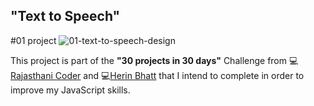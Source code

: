 ## "Text to Speech"

#01 project
![01-text-to-speech-design](https://user-images.githubusercontent.com/100880176/187710899-2ce2072a-63f0-4cb2-9318-ec3bdc667702.jpg)


This project is part of the **"30 projects in 30 days"** Challenge from 💻[Rajasthani Coder](https://www.instagram.com/rajasthani_coder/) and 💻[Herin Bhatt](https://www.instagram.com/effective_dev/) that I intend to complete in order to improve my JavaScript skills.
